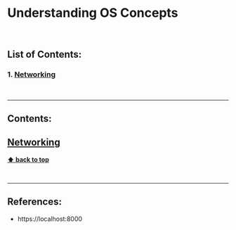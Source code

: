 # Understanding OS Concepts

<br />

## List of Contents:
### 1. [Networking](#content-1)


<br />

---

## Contents:

## [Networking](https://localhost:8000) <span id="content-1"></span>




**[⬆ back to top](#list-of-contents)**

<br />

---

## References:
- https://localhost:8000
